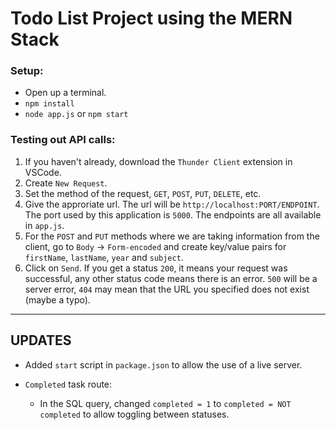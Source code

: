 # Todo List Project using the MERN Stack

### Setup: 
- Open up a terminal.
- `npm install`
- `node app.js` or `npm start`

### Testing out API calls: 
1) If you haven't already, download the `Thunder Client` extension in VSCode.
2) Create `New Request`.
3) Set the method of the request, `GET`, `POST`, `PUT`, `DELETE`, etc.
4) Give the approriate url. The url will be `http://localhost:PORT/ENDPOINT`. The port used by this application is `5000`. The endpoints are all available in `app.js`.
5) For the `POST` and `PUT` methods where we are taking information from the client, go to `Body` -> `Form-encoded` and create key/value pairs for `firstName`, `lastName`, `year` and `subject`.
6) Click on `Send`. If you get a status `200`, it means your request was successful, any other status code means there is an error. `500` will be a server error, `404` may mean that the URL you specified does not exist (maybe a typo).

<hr/>

## UPDATES
- Added `start` script in `package.json` to allow the use of a live server.

- `Completed` task route:
  - In the SQL query, changed `completed = 1` to `completed = NOT completed` to allow toggling between statuses.
  